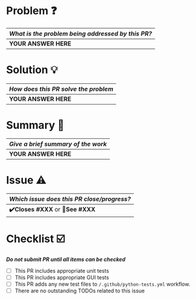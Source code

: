 # Problem :question:

| _What is the problem being addressed by this PR?_ |
| ------------------------------------------------- |
| **YOUR ANSWER HERE**                              |

# Solution :bulb:

| _How does this PR solve the problem_ |
| ------------------------------------ |
| **YOUR ANSWER HERE**                 |

# Summary :memo:

| _Give a brief summary of the work_ |
| ---------------------------------- |
| **YOUR ANSWER HERE**               |

# Issue :warning:

| _Which issue does this PR close/progress?_                      |
| --------------------------------------------------------------- |
| **:heavy_check_mark:Closes #XXX** or **:construction:See #XXX** |

# Checklist :ballot_box_with_check:

**_Do not submit PR until all items can be checked_**

- [ ] This PR includes appropriate unit tests
- [ ] This PR includes appropriate GUI tests
- [ ] This PR adds any new test files to `/.github/python-tests.yml` workflow.
- [ ] There are no outstanding TODOs related to this issue
